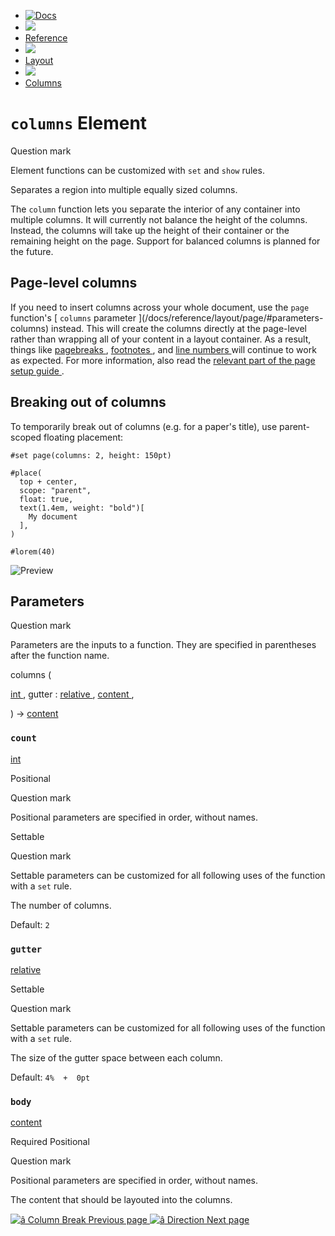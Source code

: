   * [ ![Docs](/assets/icons/16-docs-dark.svg) ](/docs)
  * ![](/assets/icons/16-arrow-right.svg)
  * [ Reference ](/docs/reference/)
  * ![](/assets/icons/16-arrow-right.svg)
  * [ Layout ](/docs/reference/layout/)
  * ![](/assets/icons/16-arrow-right.svg)
  * [ Columns ](/docs/reference/layout/columns/)

#  ` columns ` Element

Question mark

Element functions can be customized with ` set ` and  ` show ` rules.

Separates a region into multiple equally sized columns.

The ` column ` function lets you separate the interior of any container into
multiple columns. It will currently not balance the height of the columns.
Instead, the columns will take up the height of their container or the
remaining height on the page. Support for balanced columns is planned for the
future.

##  Page-level columns

If you need to insert columns across your whole document, use the ` page `
function's [ ` columns ` parameter ](/docs/reference/layout/page/#parameters-
columns) instead. This will create the columns directly at the page-level
rather than wrapping all of your content in a layout container. As a result,
things like [ pagebreaks ](/docs/reference/layout/pagebreak/) , [ footnotes
](/docs/reference/model/footnote/) , and [ line numbers
](/docs/reference/model/par/#definitions-line) will continue to work as
expected. For more information, also read the [ relevant part of the page
setup guide ](/docs/guides/page-setup-guide/#columns) .

##  Breaking out of columns

To temporarily break out of columns (e.g. for a paper's title), use parent-
scoped floating placement:

    
    
    #set page(columns: 2, height: 150pt)
    
    #place(
      top + center,
      scope: "parent",
      float: true,
      text(1.4em, weight: "bold")[
        My document
      ],
    )
    
    #lorem(40)
    

![Preview](/assets/docs/qNRmHdtNgs8qpE-RUR-XyQAAAAAAAAAA.png)

##  Parameters

Question mark

Parameters are the inputs to a function. They are specified in parentheses
after the function name.

columns  (

[ int ](/docs/reference/foundations/int/) ,  gutter  :  [ relative
](/docs/reference/layout/relative/) ,  [ content
](/docs/reference/foundations/content/) ,

)  -> [ content ](/docs/reference/foundations/content/)

###  ` count `

[ int ](/docs/reference/foundations/int/)

Positional

Question mark

Positional parameters are specified in order, without names.

Settable

Question mark

Settable parameters can be customized for all following uses of the function
with a ` set ` rule.

The number of columns.

Default: ` 2  `

###  ` gutter `

[ relative ](/docs/reference/layout/relative/)

Settable

Question mark

Settable parameters can be customized for all following uses of the function
with a ` set ` rule.

The size of the gutter space between each column.

Default: ` 4%  +  0pt  `

###  ` body `

[ content ](/docs/reference/foundations/content/)

Required  Positional

Question mark

Positional parameters are specified in order, without names.

The content that should be layouted into the columns.

[ ![â](/assets/icons/16-arrow-right.svg) Column Break  Previous page
](/docs/reference/layout/colbreak/) [ ![â](/assets/icons/16-arrow-right.svg)
Direction  Next page  ](/docs/reference/layout/direction/)

